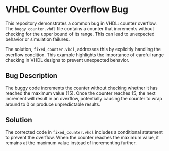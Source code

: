# VHDL Counter Overflow Bug

This repository demonstrates a common bug in VHDL: counter overflow.  The `buggy_counter.vhdl` file contains a counter that increments without checking for the upper bound of its range.  This can lead to unexpected behavior or simulation failures.

The solution, `fixed_counter.vhdl`, addresses this by explicitly handling the overflow condition. This example highlights the importance of careful range checking in VHDL designs to prevent unexpected behavior.

## Bug Description

The buggy code increments the counter without checking whether it has reached the maximum value (15).  Once the counter reaches 15, the next increment will result in an overflow, potentially causing the counter to wrap around to 0 or produce unpredictable results. 

## Solution

The corrected code in `fixed_counter.vhdl` includes a conditional statement to prevent the overflow.  When the counter reaches the maximum value, it remains at the maximum value instead of incrementing further.